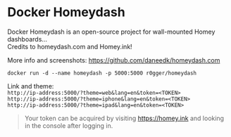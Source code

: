 # Docker Homeydash

Docker Homeydash is an open-source project for wall-mounted Homey dashboards...    
Credits to homeydash.com and Homey.ink!    
   
More info and screenshots: https://github.com/daneedk/homeydash.com   
   
```
docker run -d --name homeydash -p 5000:5000 r0gger/homeydash   
```

Link and theme:   
`http://ip-address:5000/?theme=web&lang=en&token=<TOKEN>`   
`http://ip-address:5000/?theme=iphone&lang=en&token=<TOKEN>`   
`http://ip-address:5000/?theme=ipad&lang=en&token=<TOKEN>`    
    
> Your token can be acquired by visiting https://homey.ink and looking in the console after logging in.
